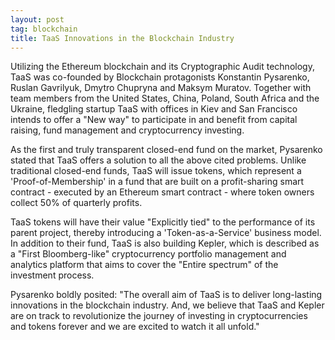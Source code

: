 ```yaml
---
layout: post
tag: blockchain
title: TaaS Innovations in the Blockchain Industry
---
```


Utilizing the Ethereum blockchain and its Cryptographic Audit technology, TaaS was co-founded by Blockchain protagonists Konstantin Pysarenko, Ruslan Gavrilyuk, Dmytro Chupryna and Maksym Muratov. Together with team members from the United States, China, Poland, South Africa and the Ukraine, fledgling startup TaaS with offices in Kiev and San Francisco intends to offer a "New way" to participate in and benefit from capital raising, fund management and cryptocurrency investing. 

As the first and truly transparent closed-end fund on the market, Pysarenko stated that TaaS offers a solution to all the above cited problems. Unlike traditional closed-end funds, TaaS will issue tokens, which represent a 'Proof-of-Membership' in a fund that are built on a profit-sharing smart contract - executed by an Ethereum smart contract - where token owners collect 50% of quarterly profits. 

TaaS tokens will have their value "Explicitly tied" to the performance of its parent project, thereby introducing a 'Token-as-a-Service' business model. In addition to their fund, TaaS is also building Kepler, which is described as a "First Bloomberg-like" cryptocurrency portfolio management and analytics platform that aims to cover the "Entire spectrum" of the investment process. 

Pysarenko boldly posited: "The overall aim of TaaS is to deliver long-lasting innovations in the blockchain industry. And, we believe that TaaS and Kepler are on track to revolutionize the journey of investing in cryptocurrencies and tokens forever and we are excited to watch it all unfold."